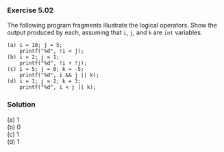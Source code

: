 ### Exercise 5.02
The following program fragments illustrate the logical operators. Show the output produced by each, assuming that `i`, `j`, and `k` are `int` variables.
```
(a) i = 10; j = 5;
    printf("%d", !i < j);
(b) i = 2; j = 1;
    printf("%d", !i + !j);
(c) i = 5; j = 0; k = -5;
    printf("%d", i && j || k);
(d) i = 1; j = 2; k = 3;
    printf("%d", i < j || k);
```

### Solution
(a) 1  
(b) 0   
(c) 1  
(d) 1   
